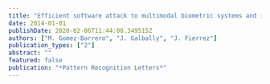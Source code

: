 ```yaml
---
title: "Efficient software attack to multimodal biometric systems and its application to face and iris fusion"
date: 2014-01-01
publishDate: 2020-02-06T11:44:00.349515Z
authors: ["M. Gomez-Barrero", "J. Galbally", "J. Fierrez"]
publication_types: ["2"]
abstract: ""
featured: false
publication: "*Pattern Recognition Letters*"
---
```


